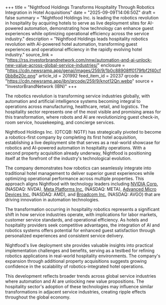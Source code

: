 +++
title = "Nightfood Holdings Transforms Hospitality Through Robotics Integration in Hotel Acquisitions"
date = "2025-09-09T14:06:50Z"
draft = false
summary = "Nightfood Holdings Inc. is leading the robotics revolution in hospitality by acquiring hotels to serve as live deployment sites for AI-powered automation, demonstrating how technology can enhance guest experiences while optimizing operational efficiency across the service industry."
description = "Nightfood Holdings leads hospitality robotics revolution with AI-powered hotel automation, transforming guest experiences and operational efficiency in the rapidly evolving hotel industry."
source_link = "https://rss.investorbrandnetwork.com/nnw/automation-and-ai-unlock-new-value-across-global-service-industries/"
enclosure = "https://cdn.newsramp.app/genai/images/259/9/1b0c88908ff0179fbf2f40cf0bb8e20c.png"
article_id = 201992
feed_item_id = 20237
qrcode = "https://cdn.newsramp.app/ibn/qrcode/259/9/knot12Qn.webp"
source = "InvestorBrandNetwork (IBN)"
+++

<p>The robotics revolution is transforming service industries globally, with automation and artificial intelligence systems becoming integral to operations across manufacturing, healthcare, retail, and logistics. The hospitality sector represents one of the most visible and promising areas for this transformation, where robots and AI are revolutionizing guest check-in, room service, housekeeping, and concierge services.</p><p>Nightfood Holdings Inc. (OTCQB: NGTF) has strategically pivoted to become a robotics-first company by completing its first hotel acquisition, establishing a live deployment site that serves as a real-world showcase for robotics and AI-powered automation in hospitality operations. With a second property acquisition already underway, Nightfood is positioning itself at the forefront of the industry's technological evolution.</p><p>The company demonstrates how robotics can seamlessly integrate into traditional hotel management to deliver superior guest experiences while optimizing operational performance across multiple properties. This approach aligns Nightfood with technology leaders including <a href="https://www.nvidia.com" rel="nofollow" target="_blank">NVIDIA Corp.</a> (NASDAQ: NVDA), <a href="https://www.meta.com" rel="nofollow" target="_blank">Meta Platforms Inc.</a> (NASDAQ: META), <a href="https://www.amd.com" rel="nofollow" target="_blank">Advanced Micro Devices Inc.</a> (NASDAQ: AMD), and <a href="https://www.broadcom.com" rel="nofollow" target="_blank">Broadcom Inc.</a> (NASDAQ: AVGO) that are driving innovation in automation technologies.</p><p>The transformation occurring in hospitality robotics represents a significant shift in how service industries operate, with implications for labor markets, customer service standards, and operational efficiency. As hotels and hospitality providers seek competitive advantages, the integration of AI and robotics systems offers potential for enhanced guest satisfaction through personalized experiences and consistent service delivery.</p><p>Nightfood's live deployment site provides valuable insights into practical implementation challenges and benefits, serving as a testbed for refining robotics applications in real-world hospitality environments. The company's expansion through additional property acquisitions suggests growing confidence in the scalability of robotics-integrated hotel operations.</p><p>This development reflects broader trends across global service industries where automation and AI are unlocking new value propositions. The hospitality sector's adoption of these technologies may influence similar transformations in adjacent service industries, creating ripple effects throughout the global economy.</p>